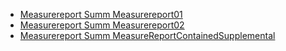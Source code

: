 - [Measurereport Summ Measurereport01](MeasureReport-summ-measurereport01.html)
- [Measurereport Summ Measurereport02](MeasureReport-summ-measurereport02.html)
- [Measurereport Summ MeasureReportContainedSupplemental](MeasureReport-summ-contained-supplemental.html)
